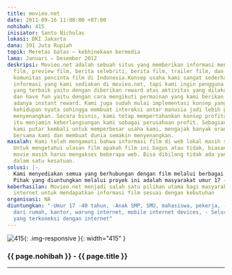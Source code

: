 ```yaml
---
title: movieo.net
date: 2011-09-16 11:08:00 +07:00
nohibah: 415
inisiator: Santo Nicholas
lokasi: DKI Jakarta
dana: 391 Juta Rupiah
topik: Meretas batas – kebhinekaan bermedia
lama: Januari – Desember 2012
deskripsi: Movieo.net adalah sebuah situs yang memberikan informasi mengenai review
  film, preview film, berita selebriti, berita film, trailer film, dan menyediakan
  komunitas pencinta film di Indonesia.Konsep usaha kami sangat sederhana, tidak hanya
  informasi yang kami sediakan di movieo.net, tapi kami ingin pengguna memiliki pengalaman
  yang terbaik yaitu dengan diberikan reward atas aktivitas yang dilakukan di situs
  dan have fun yaitu dengan cara mengikuti permainan yang kami berikan dan dengan
  adanya instant reward. Kami juga sudah mulai implementasi konsep yang ada di ke
  kehidupan nyata sehingga membuat interaksi antar manusia jadi lebih positif dan
  menyenangkan. Secara bisnis, kami tetap mempertahankan konsep profitabilitas karena
  itu menjamin keberlangsungan kami sebagai perusahaan profit. Sebagian besar profit
  kami putar kembali untuk memperbesar usaha kami, mengajak banyak orang bisa bergabung
  bersama kami dan membuat dunia semakin menyenangkan.
masalah: Kami telah mengamati bahwa informasi film di web lokal masih sangat minim.
  Untuk mengetahui ulasan film apakah film ini bagus atau tidak, biasanya para penggemar
  movie masih harus mengakses beberapa web. Bisa dibilang tidak ada yang menyediakan
  dalam satu kesatuan.
solusi: |-
  Kami menyediakan semua yang berhubungan dengan film melalui berbagai sumber media, memberikan reward kepada pengguna dari aktivitas-aktivitas yang dilakukan di situs, media yang lebih sosial, pendekatan antara movieo dan pengguna yaitu salah satunya dengan adanya permainan dan instant reward.
  Pihak yang diuntungkan melalui proyek ini adalah masyarakat umur 17 -40 tahun, anak SMP, SMU, mahasiswa, pekerja yang berselancar dari rumah, kantor, warung internet, mobile internet devices, dan seluruh Indonesia yang terkoneksi dengan internet.
keberhasilan: Movieo.net menjadi salah satu pilihan utama bagi masyarakat pengguna
  internet untuk mendapatkan informasi film sesuai dengan kebutuhan
organisasi: NA
diuntungkan: "-Umur 17 -40 tahun, -Anak SMP, SMU, mahasiswa, pekerja, -Berselancar
  dari rumah, kantor, warung internet, mobile internet devices, - Seluruh Indonesia
  yang terkoneksi dengan internet"
---
```


![415](/static/img/hibahcmb/415.png){: .img-responsive }{: width="415" }

### {{ page.nohibah }} - {{ page.title }}

---
